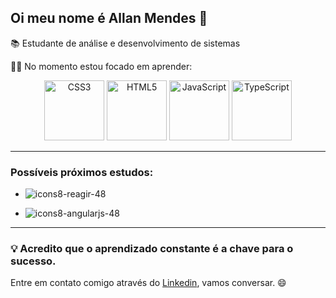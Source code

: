 ## Oi meu nome é Allan Mendes  👋

📚 Estudante de análise e desenvolvimento de sistemas

👨‍🎓 No momento estou focado em aprender:

<p align="center">
  <img src="https://github.com/allan516/allan516/assets/79980519/ec551263-5df9-4d74-9b7d-f87d233c9155" alt="CSS3" width="96" height="96">
  <img src="https://github.com/allan516/allan516/assets/79980519/bded9730-3d78-4871-a3e0-e5c3fc9ddd60" alt="HTML5" width="96" height="96">
  <img src="https://github.com/allan516/allan516/assets/79980519/1313c224-8d58-4bc8-98c1-626870fef52b" alt="JavaScript" width="96" height="96">
  <img src="https://github.com/user-attachments/assets/3896d932-373f-47e7-b97d-128cf7df7338" alt="TypeScript" width="96" height="96">
</p>


---

### Possíveis próximos estudos:
* ![icons8-reagir-48](https://github.com/allan516/allan516/assets/79980519/2a7542ed-a396-4aaa-94de-35962da4bcad)

*  ![icons8-angularjs-48](https://github.com/allan516/allan516/assets/79980519/ea991b28-ca43-4b3f-a42c-415e09bc93ee)

 ---

### 💡 Acredito que o aprendizado constante é a chave para o sucesso.

Entre em contato comigo através do [Linkedin](https://www.linkedin.com/in/allan-mendes-437182283/), vamos conversar. 😄

<!--
**allan516/allan516** is a ✨ _special_ ✨ repository because its `README.md` (this file) appears on your GitHub profile.

Here are some ideas to get you started:

- 🔭 I’m currently working on ...
- 🌱 I’m currently learning ...
- 👯 I’m looking to collaborate on ...
- 🤔 I’m looking for help with ...
- 💬 Ask me about ...
- 📫 How to reach me: ...
- 😄 Pronouns: ...
- ⚡ Fun fact: ...
-->

